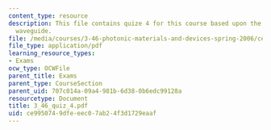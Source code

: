 ```yaml
---
content_type: resource
description: This file contains quize 4 for this course based upon the photonic crystal
  waveguide.
file: /media/courses/3-46-photonic-materials-and-devices-spring-2006/ce9950749dfeeec07ab24f3d1729eaaf_3_46_quiz_4.pdf
file_type: application/pdf
learning_resource_types:
- Exams
ocw_type: OCWFile
parent_title: Exams
parent_type: CourseSection
parent_uid: 707c014a-09a4-981b-6d38-0b6edc99128a
resourcetype: Document
title: 3_46_quiz_4.pdf
uid: ce995074-9dfe-eec0-7ab2-4f3d1729eaaf
---
```

